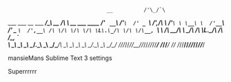 
                                    __          /'\_/`\
  ___ ___      __      ___     ____/\_\     __ /\      \     __      ___     ____
/' __` __`\  /'__`\  /' _ `\  /',__\/\ \  /'__`\ \ \__\ \  /'__`\  /' _ `\  /',__\
/\ \/\ \/\ \/\ \L\.\_/\ \/\ \/\__, `\ \ \/\  __/\ \ \_/\ \/\ \L\.\_/\ \/\ \/\__, `\
\ \_\ \_\ \_\ \__/.\_\ \_\ \_\/\____/\ \_\ \____\\ \_\\ \_\ \__/.\_\ \_\ \_\/\____/
 \/_/\/_/\/_/\/__/\/_/\/_/\/_/\/___/  \/_/\/____/ \/_/ \/_/\/__/\/_/\/_/\/_/\/___/

mansieMans Sublime Text 3 settings

Superrrrrr